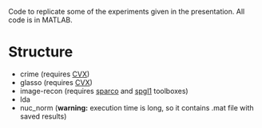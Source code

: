 Code to replicate some of the experiments given in the presentation.
All code is in MATLAB.

# Structure

* crime   (requires [CVX](http://cvxr.com/cvx/))
* glasso  (requires [CVX](http://cvxr.com/cvx/))
* image-recon  (requires
  [sparco](https://github.com/MPF-Optimization-Laboratory/Sparco) and [spgl1](https://friedlander.io/spgl1/) toolboxes)
* lda
* nuc_norm  (**warning:** execution time is long, so it contains .mat file with saved results)


